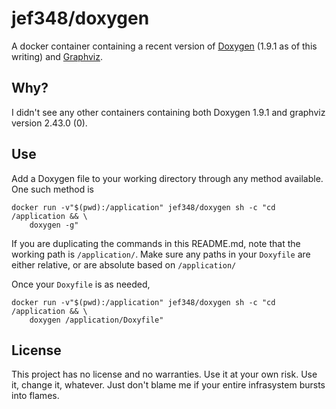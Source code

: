 # jef348/doxygen

A docker container containing a recent version of [Doxygen](https://www.doxygen.nl/) (1.9.1 as of this writing) and [Graphviz](https://graphviz.org/).

## Why?

I didn't see any other containers containing both Doxygen 1.9.1 and graphviz version 2.43.0 (0).


## Use

Add a Doxygen file to your working directory through any method available. One such method is

    docker run -v"$(pwd):/application" jef348/doxygen sh -c "cd /application && \
	    doxygen -g"

If you are duplicating the commands in this README.md, note that the working path
is `/application/`. Make sure any paths in your `Doxyfile` are either relative, or
are absolute based on `/application/`

Once your `Doxyfile` is as needed,

    docker run -v"$(pwd):/application" jef348/doxygen sh -c "cd /application && \
	    doxygen /application/Doxyfile"

## License

This project has no license and no warranties. Use it at your own risk.
Use it, change it, whatever. Just don't blame me if your entire infrasystem
bursts into flames.
